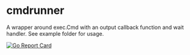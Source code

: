 # cmdrunner

A wrapper around exec.Cmd with an output callback function and wait handler. See example folder for usage.

[![Go Report Card](https://goreportcard.com/badge/github.com/mlctrez/cmdrunner)](https://goreportcard.com/report/github.com/mlctrez/cmdrunner)
